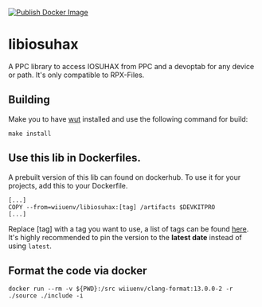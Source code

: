 [![Publish Docker Image](https://github.com/wiiu-env/libiosuhax/actions/workflows/push_image.yml/badge.svg)](https://github.com/wiiu-env/libiosuhax/actions/workflows/push_image.yml)

# libiosuhax
A PPC library to access IOSUHAX from PPC and a devoptab for any device or path. 
It's only compatible to RPX-Files.

## Building
Make you to have [wut](https://github.com/devkitPro/wut/) installed and use the following command for build:
```
make install
```

## Use this lib in Dockerfiles.
A prebuilt version of this lib can found on dockerhub. To use it for your projects, add this to your Dockerfile.
```
[...]
COPY --from=wiiuenv/libiosuhax:[tag] /artifacts $DEVKITPRO
[...]
```
Replace [tag] with a tag you want to use, a list of tags can be found [here](https://hub.docker.com/r/wiiuenv/libiosuhax/tags). 
It's highly recommended to pin the version to the **latest date** instead of using `latest`.

## Format the code via docker

`docker run --rm -v ${PWD}:/src wiiuenv/clang-format:13.0.0-2 -r ./source ./include -i`
